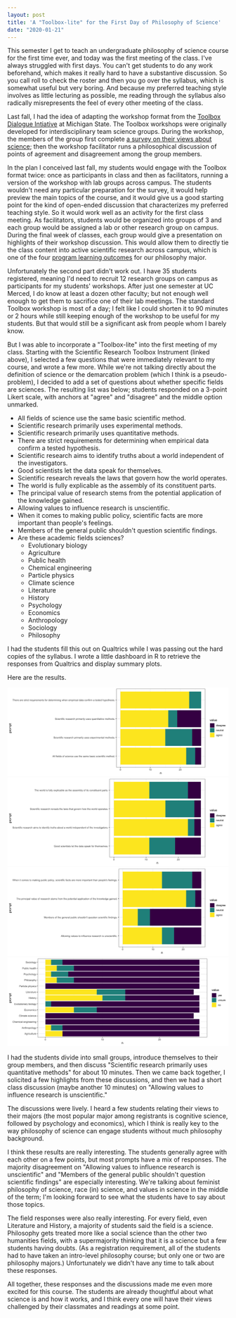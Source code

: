 ```yaml
---
layout: post
title: 'A "Toolbox-lite" for the First Day of Philosophy of Science'
date: "2020-01-21"
---
```


This semester I get to teach an undergraduate philosophy of science course for the first time ever, and today was the first meeting of the class.  I've always struggled with first days.  You can't get students to do any work beforehand, which makes it really hard to have a substantive discussion.  So you call roll to check the roster and then you go over the syllabus, which is somewhat useful but very boring.  And because my preferred teaching style involves as little lecturing as possible, me reading through the syllabus also radically misrepresents the feel of every other meeting of the class.  

Last fall, I had the idea of adapting the workshop format from the [Toolbox Dialogue Intiative](http://tdi.msu.edu/) at Michigan State.  The Toolbox workshops were originally developed for interdisciplinary team science groups.  During the workshop, the members of the group first complete [a survey on their views about science](https://i2s.anu.edu.au/wp-content/uploads/2014/02/ScientificResearch-Toolbox-SciTS-042512.pdf); then the workshop facilitator runs a philosophical discussion of points of agreement and disagreement among the group members.  

In the plan I conceived last fall, my students would engage with the Toolbox format twice:  once as participants in class and then as facilitators, running a version of the workshop with lab groups across campus.  The students wouldn't need any particular preparation for the survey, it would help preview the main topics of the course, and it would give us a good starting point for the kind of open-ended discussion that characterizes my preferred teaching style.  So it would work well as an activity for the first class meeting.  As facilitators, students would be organized into groups of 3 and each group would be assigned a lab or other research group on campus.  During the final week of classes, each group would give a presentation on highlights of their workshop discussion.  This would allow them to directly tie the class content into active scientific research across campus, which is one of the four [program learning outcomes](http://philo.ucmerced.edu/PLO.html) for our philosophy major.  

Unfortunately the second part didn't work out.  I have 35 students registered, meaning I'd need to recruit 12 research groups on campus as participants for my students' workshops.  After just one semester at UC Merced, I do know at least a dozen other faculty; but not enough well enough to get them to sacrifice one of their lab meetings.  The standard Toolbox workshop is most of a day; I felt like I could shorten it to 90 minutes or 2 hours while still keeping enough of the workshop to be useful for my students.  But that would still be a significant ask from people whom I barely know.  

But I was able to incorporate a "Toolbox-lite" into the first meeting of my class.  Starting with the Scientific Research Toolbox Instrument (linked above), I selected a few questions that were immediately relevant to my course, and wrote a few more.  While we're not talking directly about the definition of science or the demarcation problem (which I think is a pseudo-problem), I decided to add a set of questions about whether specific fields are sciences.  The resulting list was below; students responded on a 3-point Likert scale, with anchors at "agree" and "disagree" and the middle option unmarked.  

- All fields of science use the same basic scientific method.
- Scientific research primarily uses experimental methods.
- Scientific research primarily uses quantitative methods.
- There are strict requirements for determining when empirical data confirm a tested hypothesis.
- Scientific research aims to identify truths about a world independent of the investigators.
- Good scientists let the data speak for themselves.
- Scientific research reveals the laws that govern how the world operates.
- The world is fully explicable as the assembly of its constituent parts.
- The principal value of research stems from the potential application of the knowledge gained.
- Allowing values to influence research is unscientific.
- When it comes to making public policy, scientific facts are more important than people's feelings.
- Members of the general public shouldn't question scientific findings.
- Are these academic fields sciences?
	- Evolutionary biology
	- Agriculture
	- Public health
	- Chemical engineering
	- Particle physics
	- Climate science
	- Literature
	- History
	- Psychology
	- Economics
	- Anthropology
	- Sociology
	- Philosophy

I had the students fill this out on Qualtrics while I was passing out the hard copies of the syllabus.  I wrote a little dashboard in R to retrieve the responses from Qualtrics and display summary plots.  

Here are the results.  

![bar chart of responses to block 1](../img/2020-01-21-q2.png)
![bar chart of responses to block 1](../img/2020-01-21-q3.png)
![bar chart of responses to block 1](../img/2020-01-21-q4.png)
![bar chart of responses to block 1](../img/2020-01-21-q5.png)

I had the students divide into small groups, introduce themselves to their group members, and then discuss "Scientific research primarily uses quantitative methods" for about 10 minutes.  Then we came back together, I solicited a few highlights from these discussions, and then we had a short class discussion (maybe another 10 minutes) on "Allowing values to influence research is unscientific."  

The discussions were lively.  I heard a few students relating their views to their majors (the most popular major among registrants is cognitive science, followed by psychology and economics), which I think is really key to the way philosophy of science can engage students without much philosophy background.  

I think these results are really interesting.  The students generally agree with each other on a few points, but most prompts have a mix of responses.  The majority disagreement on "Allowing values to influence research is unscientific" and "Members of the general public shouldn't question scientific findings" are especially interesting.  We're talking about feminist philosophy of science, race (in) science, and values in science in the middle of the term; I'm looking forward to see what the students have to say about those topics.  

The field responses were also really interesting.  For every field, even Literature and History, a majority of students said the field is a science.  Philosophy gets treated more like a social science than the other two humanities fields, with a supermajority thinking that it is a science but a few students having doubts.  (As a registration requirement, all of the students had to have taken an intro-level philosophy course; but only one or two are philosophy majors.)  Unfortunately we didn't have any time to talk about these responses.  

All together, these responses and the discussions made me even more excited for this course.  The students are already thoughtful about what science is and how it works, and I think every one will have their views challenged by their classmates and readings at some point.  



